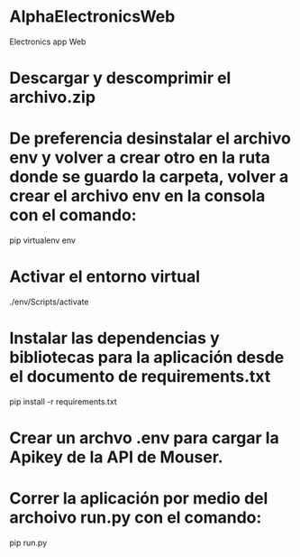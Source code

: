 # AlphaElectronicsWeb
Electronics app Web

# Descargar y descomprimir el archivo.zip

# De preferencia desinstalar el archivo env y volver a crear otro en la ruta donde se guardo la carpeta, volver a crear el archivo env en la consola con el comando:
pip virtualenv env

# Activar el entorno virtual
./env/Scripts/activate

# Instalar las dependencias y bibliotecas para la aplicación desde el documento de requirements.txt
pip install -r requirements.txt

# Crear un archvo .env para cargar la Apikey de la API de Mouser.

# Correr la aplicación por medio del archoivo run.py con el comando:
pip run.py



